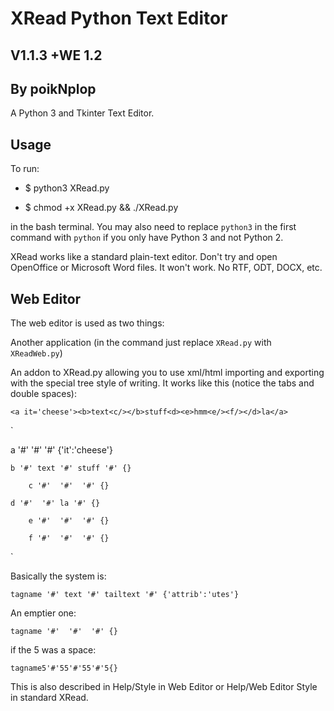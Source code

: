 # XRead Python Text Editor
## V1.1.3 +WE 1.2
## By poikNplop

A Python 3 and Tkinter Text Editor.

## Usage

To run:

   - $ python3 XRead.py

   - $ chmod +x XRead.py && ./XRead.py

in the bash terminal. You may also need to replace `python3` in
the first command with `python` if you only have Python 3 and not
Python 2.

XRead works like a standard plain-text editor. Don't try and open
OpenOffice or Microsoft Word files. It won't work. No RTF, ODT,
DOCX, etc.

## Web Editor

The web editor is used as two things:

Another application (in the command just replace `XRead.py` with
`XReadWeb.py`)

An addon to XRead.py allowing you to use xml/html importing and
exporting with the special tree style of writing. It works like
this (notice the tabs and double spaces):

`<a it='cheese'><b>text<c/></b>stuff<d><e>hmm<e/><f/></d>la</a>`

`

a '#'  '#'  '#' {'it':'cheese'}

	b '#' text '#' stuff '#' {}

		c '#'  '#'  '#' {}

	d '#'  '#' la '#' {}

		e '#'  '#'  '#' {}

		f '#'  '#'  '#' {}
`

Basically the system is:

`tagname '#' text '#' tailtext '#' {'attrib':'utes'}`

An emptier one:

`tagname '#'  '#'  '#' {}`

if the 5 was a space:

`tagname5'#'55'#'55'#'5{}`

This is also described in Help/Style in Web Editor or
Help/Web Editor Style in standard XRead.
